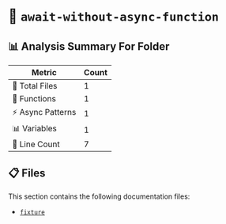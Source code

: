 # 📁 `await-without-async-function`

## 📊 Analysis Summary For Folder

| Metric | Count |
|--------|-------|
| 📁 Total Files | 1 |
| 🔧 Functions | 1 |
| ⚡ Async Patterns | 1 |
| 📊 Variables | 1 |
| 🔢 Line Count | 7 |


## 📋 Files

This section contains the following documentation files:

- [`fixture`](./fixture.md)